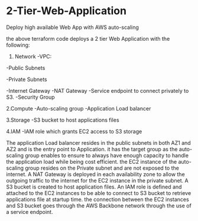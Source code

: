 # 2-Tier-Web-Application
Deploy high available Web App with AWS auto-scaling

the above terraform code deploys a 2 tier Web Application with the following:

1. Network
-VPC: 

-Public Subnets

-Private Subnets

-Internet Gateway
-NAT Gateway
-Service endpoint to connect privately to S3.
-Security Group

2.Compute
-Auto-scaling group
-Application Load balancer

3.Storage
-S3 bucket to host applications files

4.IAM
-IAM role which grants EC2 access to S3 storage


The application Load balancer resides in the public subnets in both AZ1 and AZ2 and is the entry point to Application. it has the target group as the auto-scaling group enables to ensure to always have enough capacity to handle the application load while being cost efficient.
the EC2 instance of the auto-scaling group resides on the Private subnet and are not exposed to the internet.
A NAT Gateway is deployed in each availability zone to allow the outgoing traffic to the internet for the EC2 instance in the private subnet.
A S3 bucket is created to host application files.
An IAM role is defined and attached to the EC2 instances to be able to connect to S3 bucket to retrieve applications file at startup time. the connection between the EC2 instances and S3 bucket goes through the AWS Backbone network through the use of a service endpoint.
